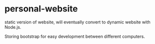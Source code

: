 # personal-website
static version of website, will eventually convert to dynamic website with Node.js.

Storing bootstrap for easy development between different computers.

